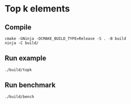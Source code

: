 # Top k elements

## Compile

```
cmake -GNinja -DCMAKE_BUILD_TYPE=Release -S . -B build
ninja -C build/
```

## Run example

```
./build/topk
```

## Run benchmark

```
./build/bench
```
